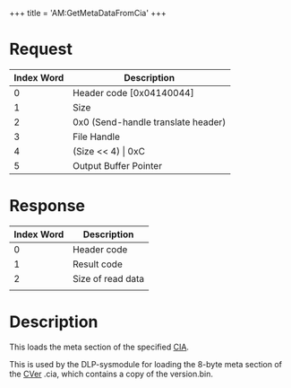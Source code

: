 +++
title = 'AM:GetMetaDataFromCia'
+++

# Request

| Index Word | Description                        |
|------------|------------------------------------|
| 0          | Header code \[0x04140044\]         |
| 1          | Size                               |
| 2          | 0x0 (Send-handle translate header) |
| 3          | File Handle                        |
| 4          | (Size \<\< 4) \| 0xC               |
| 5          | Output Buffer Pointer              |

# Response

| Index Word | Description       |
|------------|-------------------|
| 0          | Header code       |
| 1          | Result code       |
| 2          | Size of read data |
|            |                   |

# Description

This loads the meta section of the specified [CIA](CIA "wikilink").

This is used by the DLP-sysmodule for loading the 8-byte meta section of
the [CVer](CVer "wikilink") .cia, which contains a copy of the
version.bin.
